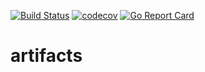 [![Build Status](https://travis-ci.org/mendersoftware/artifacts.svg?branch=master)](https://travis-ci.org/mendersoftware/artifacts)
[![codecov](https://codecov.io/gh/mendersoftware/artifacts/branch/master/graph/badge.svg)](https://codecov.io/gh/mendersoftware/artifacts)
[![Go Report Card](https://goreportcard.com/badge/github.com/mendersoftware/artifacts)](https://goreportcard.com/report/github.com/mendersoftware/artifacts)

# artifacts
